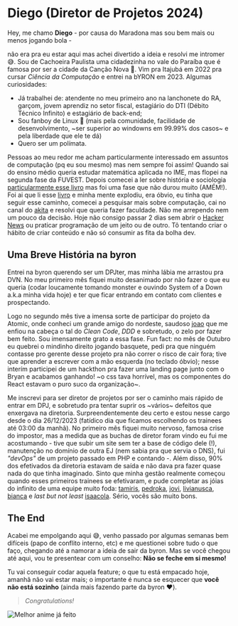 # Diego (Diretor de Projetos 2024)

Hey, me chamo **Diego** - por causa do Maradona mas sou bem mais ou menos jogando bola -

não era pra eu estar aqui mas achei divertido a ideia e resolvi me intromer 😅. Sou de Cachoeira Paulista uma cidadezinha no vale do Paraíba que é famosa por ser a cidade da Canção Nova 🤢. Vim pra Itajubá em 2022 pra cursar _Ciência da Computação_ e entrei na bYRON em 2023. Algumas curiosidades:

- Já trabalhei de: atendente no meu primeiro ano na lanchonete do RA, garçom, jovem aprendiz no setor fiscal, estagiário do DTI (Débito Técnico Infinito) e estagiário de back-end;
- Sou fanboy de Linux 🐧 (mais pela comunidade, facilidade de desenvolvimento, ~ser superior ao windowns em 99.99% dos casos~ e pela liberdade que ele te dá)
- Quero ser um polímata.

Pessoas ao meu redor me acham particularmente interessado em assuntos de computação (pq eu sou mesmo) mas nem sempre foi assim! Quando sai do ensino médio queria estudar matemática aplicada no IME, mas flopei na segunda fase da FUVEST. Depois comecei a ler sobre história e sociologia [particularmente esse livro](https://www.amazon.com.br/As-Veias-Abertas-Am%C3%A9rica-Latina/dp/8525420697/ref=sr_1_1?__mk_pt_BR=%C3%85M%C3%85%C5%BD%C3%95%C3%91&crid=2CAH1EU4NHKZH&dib=eyJ2IjoiMSJ9.Ypn8uanvxvRAlj-Xo82-4ItSNI-ekJ35oy_L0byCzEIReBWI-NA5eBbBVMRj4sE4LUMmFQnlULR1zcsqfFkUrbuvVn6TMW4H-7ppjfFPhneyC6ihe3m7qlRruf05ggjX1y0Z8sYpfGyx5H0Qbrg3uXSstNjmYYqVo3DjepclG8KOKkDHN9iMEmSj5PijuZbovHfGOgJ7dnnSUKGo1wsUHKgQWdwGEVDO1ErB9c0btOdfatD2nrzBiXmgsfstX5K_SYlsk8YPHPJdKyQCm7d03mpA-Dw1snOj1b745pYpfxE.bAtiBfX0xQZ0xnxEb2t01qG2_uxkbnKO6scZd1XSHrE&dib_tag=se&keywords=veias+aberta&qid=1717113422&sprefix=veias+aber%2Caps%2C258&sr=8-1) mas foi uma fase que não durou muito (AMÉM!). Foi ai que li esse [livro](https://www.amazon.com.br/informa%C3%A7%C3%A3o-James-Gleick/dp/8535922660/ref=sr_1_1?__mk_pt_BR=%C3%85M%C3%85%C5%BD%C3%95%C3%91&crid=3IQOEJBY0TVD2&dib=eyJ2IjoiMSJ9.iUXw-CNrganFBZCLWm0yFIBYAXLb4fNQ1L5w-czx7otSeIYzXoUkaC2agJnCGK2jtcOoQ1D9QAXiA9zui_DlbIIsjJqq54lOCpuZ0BOSiAhxLQHOidfjW8VenWdW7SlvuVyhP6z9RBILO5p5U0VcPDJ32VXYYh6WI5u25LtLsrVf-Dxo1nsFlbJS5BSp79d_bNPYkKU1Z8erC6NDhKVvyVDm85QW6gMOFlDVEZljKWzdxEOm8PMsO6z6c1sii6XGvr7ClSPlAWBoBoRQ05w5ukqwxexk1-ARfAL5SihAqPk.bSPqcNyAXzwK9ORRTV_XSUrniYDw_i8CZY6l3V29RZw&dib_tag=se&keywords=informa%C3%A7%C3%A3o&qid=1717113532&sprefix=informa%C3%A7%C3%A3o%2Caps%2C204&sr=8-1) e minha mente explodiu, era óbvio, eu tinha que seguir esse caminho, comecei a pesquisar mais sobre computação, cai no canal do [akita](https://www.youtube.com/@Akitando) e resolvi que queria fazer faculdade. Não me arrependo nem um pouco da decisão. Hoje não consigo passar 2 dias sem abrir o [Hacker News](https://news.ycombinator.com/) ou praticar programação de um jeito ou de outro. Tô tentando criar o hábito de criar conteúdo e não só consumir as fita da bolha dev.

## Uma Breve História na byron

Entrei na byron querendo ser um DPJter, mas minha lábia me arrastou pra DVN. No meu primeiro mês fiquei muito desanimado por não fazer o que eu queria (codar loucamente tomando monster e ouvindo System of a Down a.k.a minha vida hoje) e ter que ficar entrando em contato com clientes e prospectando.

Logo no segundo mês tive a imensa sorte de participar do projeto da Atomic, onde conheci um grande amigo do nordeste, saudoso [joao](https://www.linkedin.com/in/joao-victor-dev-natal-rn/) que me enfiou na cabeça o tal do _Clean Code_, _DDD_ e sobretudo, o zelo por fazer bem feito. Sou imensamente grato a essa fase. Fun fact: no mês de Outubro eu quebrei o mindinho direito jogando basquete, pedi pra que ninguém contasse pro gerente desse projeto pra não correr o risco de cair fora; tive que aprender a escrever com a mão esquerda (no teclado óbvio); nesse interím participei de um hackthon pra fazer uma landing page junto com o Bryan e acabamos ganhando! ~o css tava horrível, mas os componentes do React estavam o puro suco da organização~.

Me inscrevi para ser diretor de projetos por ser o caminho mais rápido de entrar em DPJ, e sobretudo pra tentar suprir os ~vários~ defeitos que enxergava na diretoria. Surpreendentemente deu certo e estou nesse cargo desde o dia 26/12/2023 (fatídico dia que ficamos escolhendo os trainees até 03:00 da manhã). No primeiro mês fiquei muito nervoso, famosa crise do impostor, mas a medida que as buchas de diretor foram vindo eu fui me acostumando - tive que subir um site sem ter a base de código dele (!), manutenção no domínio de outra EJ (nem sabia pra que servia o DNS), fui _"devOps"_ de um projeto passado em PHP e contando -. Além disso, 90% dos efetivados da diretoria estavam de saída e não dava pra fazer quase nada do que tinha imaginado. Sinto que minha gestão realmente começou quando esses primeiros trainees se efetivaram, e pude completar as jóias do infinito de uma equipe muito foda: [tamiris](https://www.linkedin.com/in/tamiris-oliveira-9aa548228/), [pedroka](https://www.linkedin.com/in/pedro-nogueira-barboza/), [jovi](https://www.linkedin.com/in/joevtap/), [livianusca](https://www.linkedin.com/in/guilherme-livianu-bb75b7270/), [bianca](https://www.linkedin.com/in/bianca-rossi-1493b3289/) e _last but not least_ [isaacola](https://www.linkedin.com/in/isaac-do-prado-almeida/). Sério, vocês são muito bons.

## The End

Acabei me empolgando aqui 😅, venho passado por algumas semanas bem difíceis (papo de conflito interno, etc) e me questionei sobre tudo o que faço, chegando até a namorar a ideia de sair da byron. Mas se você chegou até aqui, vou te presentear com um conselho: **Não se feche em si mesmo!**

Tu vai conseguir codar aquela feature; o que tu está empacado hoje, amanhã não vai estar mais; o importante é nunca se esquecer que **você não está sozinho** (ainda mais fazendo parte da byron :heart:).

> _Congratulations!_

![Melhor anime já feito](https://www.slashfilm.com/img/gallery/neon-genesis-evangelion-ending-explained-a-dive-into-the-subconscious/l-intro-1636645366.jpg)
